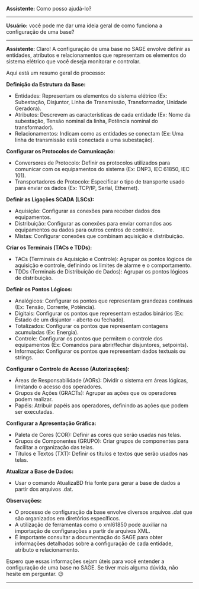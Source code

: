 **Assistente:** Como posso ajudá-lo?

---

**Usuário:** você pode me dar uma ideia geral de como funciona a configuração de uma base?

---

**Assistente:** Claro! A configuração de uma base no SAGE envolve definir as entidades, atributos e relacionamentos que representam os elementos do sistema elétrico que você deseja monitorar e controlar.

Aqui está um resumo geral do processo:

**Definição da Estrutura da Base:**

- Entidades: Representam os elementos do sistema elétrico (Ex: Subestação, Disjuntor, Linha de Transmissão, Transformador, Unidade Geradora).
- Atributos: Descrevem as características de cada entidade (Ex: Nome da subestação, Tensão nominal da linha, Potência nominal do transformador).
- Relacionamentos: Indicam como as entidades se conectam (Ex: Uma linha de transmissão está conectada a uma subestação).

**Configurar os Protocolos de Comunicação:**

- Conversores de Protocolo: Definir os protocolos utilizados para comunicar com os equipamentos do sistema (Ex: DNP3, IEC 61850, IEC 101).
- Transportadores de Protocolo: Especificar o tipo de transporte usado para enviar os dados (Ex: TCP/IP, Serial, Ethernet).

**Definir as Ligações SCADA (LSCs):**

- Aquisição: Configurar as conexões para receber dados dos equipamentos.
- Distribuição: Configurar as conexões para enviar comandos aos equipamentos ou dados para outros centros de controle.
- Mistas: Configurar conexões que combinam aquisição e distribuição.

**Criar os Terminais (TACs e TDDs):**

- TACs (Terminais de Aquisição e Controle): Agrupar os pontos lógicos de aquisição e controle, definindo os limites de alarme e o comportamento.
- TDDs (Terminais de Distribuição de Dados): Agrupar os pontos lógicos de distribuição.

**Definir os Pontos Lógicos:**

- Analógicos: Configurar os pontos que representam grandezas contínuas (Ex: Tensão, Corrente, Potência).
- Digitais: Configurar os pontos que representam estados binários (Ex: Estado de um disjuntor - aberto ou fechado).
- Totalizados: Configurar os pontos que representam contagens acumuladas (Ex: Energia).
- Controle: Configurar os pontos que permitem o controle dos equipamentos (Ex: Comandos para abrir/fechar disjuntores, setpoints).
- Informação: Configurar os pontos que representam dados textuais ou strings.

**Configurar o Controle de Acesso (Autorizações):**

- Áreas de Responsabilidade (AORs): Dividir o sistema em áreas lógicas, limitando o acesso dos operadores.
- Grupos de Ações (GRACTs): Agrupar as ações que os operadores podem realizar.
- Papéis: Atribuir papéis aos operadores, definindo as ações que podem ser executadas.

**Configurar a Apresentação Gráfica:**

- Paleta de Cores (COR): Definir as cores que serão usadas nas telas.
- Grupos de Componentes (GRUPO): Criar grupos de componentes para facilitar a organização das telas.
- Títulos e Textos (TXT): Definir os títulos e textos que serão usados nas telas.

**Atualizar a Base de Dados:**

- Usar o comando AtualizaBD fria fonte para gerar a base de dados a partir dos arquivos .dat.

**Observações:**

- O processo de configuração da base envolve diversos arquivos .dat que são organizados em diretórios específicos.
- A utilização de ferramentas como o xml61850 pode auxiliar na importação de configurações a partir de arquivos XML.
- É importante consultar a documentação do SAGE para obter informações detalhadas sobre a configuração de cada entidade, atributo e relacionamento.

Espero que essas informações sejam úteis para você entender a configuração de uma base no SAGE. Se tiver mais alguma dúvida, não hesite em perguntar. 😉


---